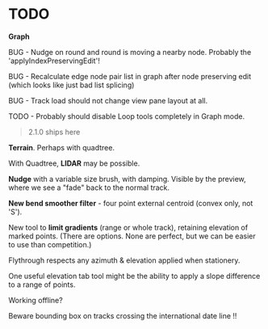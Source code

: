 

# TODO

**Graph**

BUG - Nudge on round and round is moving a nearby node. 
Probably the 'applyIndexPreservingEdit'!

BUG - Recalculate edge node pair list in graph after node preserving edit
(which looks like just bad list splicing)

BUG - Track load should not change view pane layout at all.

TODO - Probably should disable Loop tools completely in Graph mode. 

> 2.1.0 ships here

**Terrain**. Perhaps with quadtree.

With Quadtree, **LIDAR** may be possible.

**Nudge** with a variable size brush, with damping. 
Visible by the preview, where we see a "fade" back to the normal track.

**New bend smoother filter** - four point external centroid (convex only, not 'S').

New tool to **limit gradients** (range or whole track), retaining elevation of marked points.
(There are options. None are perfect, but we can be easier to use than competition.)

Flythrough respects any azimuth & elevation applied when stationery.

One useful elevation tab tool might be the ability to apply a slope difference to a range of points.

Working offline?

Beware bounding box on tracks crossing the international date line !!
